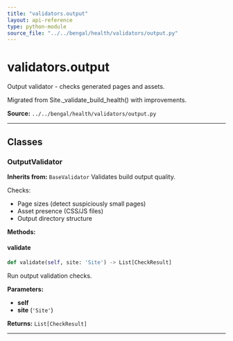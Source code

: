 ```yaml
---
title: "validators.output"
layout: api-reference
type: python-module
source_file: "../../bengal/health/validators/output.py"
---
```


# validators.output

Output validator - checks generated pages and assets.

Migrated from Site._validate_build_health() with improvements.

**Source:** `../../bengal/health/validators/output.py`

---

## Classes

### OutputValidator

**Inherits from:** `BaseValidator`
Validates build output quality.

Checks:
- Page sizes (detect suspiciously small pages)
- Asset presence (CSS/JS files)
- Output directory structure




**Methods:**

#### validate

```python
def validate(self, site: 'Site') -> List[CheckResult]
```

Run output validation checks.

**Parameters:**

- **self**
- **site** (`'Site'`)

**Returns:** `List[CheckResult]`






---


